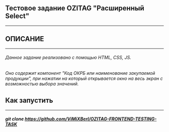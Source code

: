 ## Тестовое задание OZITAG "Расширенный Select"
____

## ОПИСАНИЕ
____

###### Данное задание реализовано с помощью HTML, CSS, JS.
###### Оно содержит компонент "Код ОКРБ или наименование закупаемой продукции", при нажатии на который открывается окно на весь экран с возможностью выбора значений.

## Как запустить
____

##### git clone https://github.com/ViMiXBerl/OZITAG-FRONTEND-TESTING-TASK 
